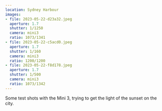 ```yaml
---
location: Sydney Harbour
images:
- file: 2023-05-22-d23a32.jpeg
  aperture: 1.7
  shutter: 1/1250
  camera: mini3
  ratio: 1073/1341
- file: 2023-05-22-c5acd0.jpeg
  aperture: 1.7
  shutter: 1/160
  camera: mini3
  ratio: 1200/1200
- file: 2023-05-22-f8d178.jpeg
  aperture: 1.7
  shutter: 1/500
  camera: mini3
  ratio: 1073/1342
---
```


Some test shots with the Mini 3, trying to get the light of the sunset on the city.
